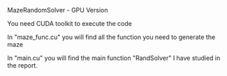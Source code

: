 MazeRandomSolver - GPU Version


You need CUDA toolkit to execute the code

In "maze_func.cu" you will find all the function you need to generate the maze

In "main.cu" you will find the main function "RandSolver" I have studied in the report.
